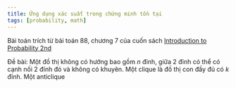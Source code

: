 ```yaml
---
title: Ứng dụng xác suất trong chứng minh tồn tại
tags: [probability, math]
---
```


Bài toán trích từ bài toán 88, chương 7 của cuốn sách [Introduction to Probability 2nd](https://drive.google.com/file/d/1VmkAAGOYCTORq1wxSQqy255qLJjTNvBI/view)

Đề bài: Một đồ thị không có hướng bao gồm $n$ đỉnh, giữa 2 đỉnh có thể có cạnh nối 2 đỉnh đó và không có khuyên. Một clique là đồ thị con đầy đủ có $k$ đỉnh. Một anticlique
